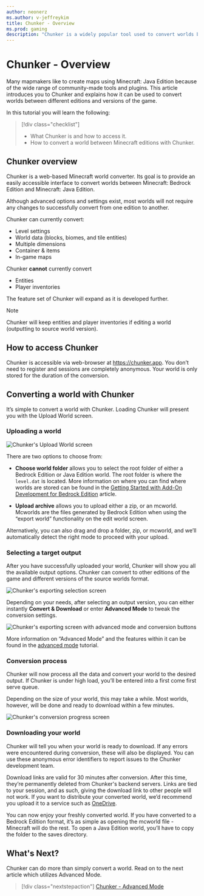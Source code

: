 ```yaml
---
author: neonerz
ms.author: v-jeffreykim
title: Chunker - Overview
ms.prod: gaming
description: "Chunker is a widely popular tool used to convert worlds between Minecraft: Java Edition and Minecraft: Bedrock Edition"
---
```


# Chunker - Overview

Many mapmakers like to create maps using Minecraft: Java Edition because of the wide range of community-made tools and plugins. This article introduces you to Chunker and explains how it can be used to convert worlds between different editions and versions of the game.

In this tutorial you will learn the following:

> [!div class="checklist"]
>
> - What Chunker is and how to access it.
> - How to convert a world between Minecraft editions with Chunker.

## Chunker overview

Chunker is a web-based Minecraft world converter. Its goal is to provide an easily accessible interface to convert worlds between Minecraft: Bedrock Edition and Minecraft: Java Edition.

Although advanced options and settings exist, most worlds will not require any changes to successfully convert from one edition to another.

Chunker can currently convert:

- Level settings
- World data (blocks, biomes, and tile entities)
- Multiple dimensions
- Container & items
- In-game maps

Chunker **cannot** currently convert

- Entities
- Player inventories

The feature set of Chunker will expand as it is developed further.

> [!NOTE]
> Chunker will keep entities and player inventories if editing a world (outputting to source world version).

## How to access Chunker

Chunker is accessible via web-browser at https://chunker.app. You don’t need to register and sessions are completely anonymous. Your world is only stored for the duration of the conversion.

## Converting a world with Chunker

It’s simple to convert a world with Chunker. Loading Chunker will present you with the Upload World screen.

### Uploading a world

![Chunker's Upload World screen](Media/Chunker/uploadworld.png)

There are two options to choose from:

- **Choose world folder** allows you to select the root folder of either a Bedrock Edition or Java Edition world. The root folder is where the `level.dat` is located. More information on where you can find where worlds are stored can be found in the [Getting Started with Add-On Development for Bedrock Edition](GettingStarted.md) article.

- **Upload archive** allows you to upload either a zip, or an mcworld. Mcworlds are the files generated by Bedrock Edition when using the “export world” functionality on the edit world screen.


Alternatively, you can also drag and drop a folder, zip, or mcworld, and we’ll automatically detect the right mode to proceed with your upload.

### Selecting a target output

After you have successfully uploaded your world, Chunker will show you all the available output options. Chunker can convert to other editions of the game and different versions of the source worlds format.

![Chunker's exporting selection screen](Media/Chunker/exportas.png)

Depending on your needs, after selecting an output version, you can either instantly **Convert & Download** or enter **Advanced Mode** to tweak the conversion settings.

![Chunker's exporting screen with advanced mode and conversion buttons](Media/Chunker/convertanddownload.png)

More information on “Advanced Mode” and the features within it can be found in the [advanced mode](ChunkerAdvancedMode.md) tutorial.

### Conversion process

Chunker will now process all the data and convert your world to the desired output. If Chunker is under high load, you’ll be entered into a first come first serve queue.

Depending on the size of your world, this may take a while. Most worlds, however, will be done and ready to download within a few minutes.

![Chunker's conversion progress screen](Media/Chunker/converting.png)

### Downloading your world

Chunker will tell you when your world is ready to download. If any errors were encountered during conversion, these will also be displayed. You can use these anonymous error identifiers to report issues to the Chunker development team.

Download links are valid for 30 minutes after conversion. After this time, they’re permanently deleted from Chunker's backend servers. Links are tied to your session, and as such, giving the download link to other people will not work. If you want to distribute your converted world, we’d recommend you upload it to a service such as [OneDrive](https://www.microsoft.com/en-us/microsoft-365/onedrive/online-cloud-storage).

You can now enjoy your freshly converted world. If you have converted to a Bedrock Edition format, it’s as simple as opening the mcworld file - Minecraft will do the rest. To open a Java Edition world, you’ll have to copy the folder to the saves directory.

## What's Next?

Chunker can do more than simply convert a world. Read on to the next article which utilizes Advanced Mode.

> [!div class="nextstepaction"]
> [Chunker - Advanced Mode](ChunkerAdvancedMode.md)